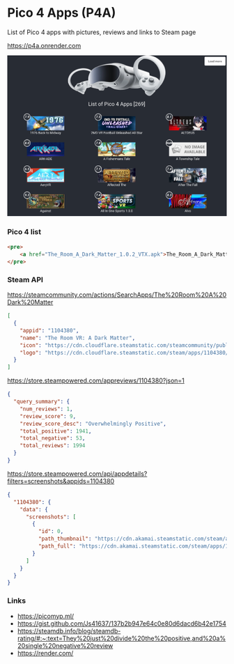 # Pico 4 Apps (P4A)

List of Pico 4 apps with pictures, reviews and links to Steam page  

https://p4a.onrender.com

![pico4](./src/img/ss.png "Pico 4")

### Pico 4 list
```html
<pre>
    <a href="The_Room_A_Dark_Matter_1.0.2_VTX.apk">The_Room_A_Dark_Matter_1.0.2_VTX.apk</a>
</pre>
```

### Steam API
https://steamcommunity.com/actions/SearchApps/The%20Room%20A%20Dark%20Matter
```json
[
  {
    "appid": "1104380",
    "name": "The Room VR: A Dark Matter",
    "icon": "https://cdn.cloudflare.steamstatic.com/steamcommunity/public/images/apps/1104380/634cce4f22856ec19c752346b68052a398ed81b5.jpg",
    "logo": "https://cdn.cloudflare.steamstatic.com/steam/apps/1104380/capsule_184x69.jpg?t=1646758373"
  }
]
```
https://store.steampowered.com/appreviews/1104380?json=1
```json
{
  "query_summary": {
    "num_reviews": 1,
    "review_score": 9,
    "review_score_desc": "Overwhelmingly Positive",
    "total_positive": 1941,
    "total_negative": 53,
    "total_reviews": 1994
  }
}
```
https://store.steampowered.com/api/appdetails?filters=screenshots&appids=1104380
```json
{
  "1104380": {
    "data": {
      "screenshots": [
        {
          "id": 0,
          "path_thumbnail": "https://cdn.akamai.steamstatic.com/steam/apps/1104380/ss_da44890033fe83bc27351b94ed8e795a2711719e.600x338.jpg?t=1646758373",
          "path_full": "https://cdn.akamai.steamstatic.com/steam/apps/1104380/ss_da44890033fe83bc27351b94ed8e795a2711719e.1920x1080.jpg?t=1646758373"
        }
      ]
    }
  }
}
```

### Links
- https://picomyp.ml/
- https://gist.github.com/Js41637/137b2b947e64c0e80d6dacd6b42e1754
- https://steamdb.info/blog/steamdb-rating/#:~:text=They%20just%20divide%20the%20positive,and%20a%20single%20negative%20review
- https://render.com/